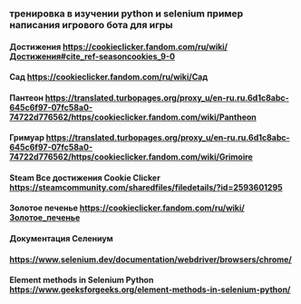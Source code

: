 ### тренировка в изучении python и selenium пример написания игрового бота для игры 

#### Достижения https://cookieclicker.fandom.com/ru/wiki/Достижения#cite_ref-seasoncookies_9-0


#### Сад https://cookieclicker.fandom.com/ru/wiki/Сад

#### Пантеон https://translated.turbopages.org/proxy_u/en-ru.ru.6d1c8abc-645c6f97-07fc58a0-74722d776562/https/cookieclicker.fandom.com/wiki/Pantheon

#### Гримуар https://translated.turbopages.org/proxy_u/en-ru.ru.6d1c8abc-645c6f97-07fc58a0-74722d776562/https/cookieclicker.fandom.com/wiki/Grimoire

#### Steam Все достижения Cookie Clicker https://steamcommunity.com/sharedfiles/filedetails/?id=2593601295

#### Золотое печенье https://cookieclicker.fandom.com/ru/wiki/Золотое_печенье

#### Документация Селениум
#### https://www.selenium.dev/documentation/webdriver/browsers/chrome/

#### Element methods in Selenium Python https://www.geeksforgeeks.org/element-methods-in-selenium-python/
